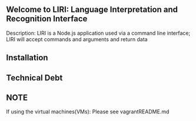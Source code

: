 ## Welcome to LIRI: Language Interpretation and Recognition Interface ##
Description: LIRI is a Node.js application used via a command line interface; LIRI will accept commands and arguments and return data

## Installation 

## Technical Debt

## NOTE
If using the virtual machines(VMs): Please see vagrantREADME.md